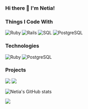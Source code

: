 ### Hi there 👋 I'm Netia!

### Things I Code With

  <img alt="Ruby" src="https://img.shields.io/badge/-Ruby-45b8d8?style=flat-square&logo=ruby&logoColor=white" />
  <img alt="Rails" src="https://img.shields.io/badge/-Rails-8DD6F9?style=flat-square&logo=rails&logoColor=white" /> 
  <img alt="SQL" src="https://img.shields.io/badge/-SQL-46a2f1?style=flat-square&logo=sql&logoColor=white" />
  <img alt="PostgreSQL" src="https://img.shields.io/badge/-SQL-46a2f1?style=flat-square&logo=postgresql&logoColor=white" />
  
 

### Technologies

![Ruby](https://img.shields.io/badge/-Ruby-000?&logo=Ruby&logoColor=F90)
![PostgreSQL](https://img.shields.io/badge/-postgresql-000?&logo=postgresql)

### Projects

[![](https://img.shields.io/badge/-🧬%20Enigma-000)](https://github.com/netia1128/Enigma)
[![](https://img.shields.io/badge/-🦠%Battleship-000)](https://github.com/netia1128/battleship)

![Netia's GitHub stats](https://github-readme-stats.vercel.app/api?username=netia1128&show_icons=true&theme=radical)

<a href="https://github.com/neti1128">
  <img align="center" src="https://github-readme-stats.anuraghazra1.vercel.app/api/top-langs/?username=NETIA1128&layout=compact&theme=radical" />
</a>
<!--
**netia1128/netia1128** is a ✨ _special_ ✨ repository because its `README.md` (this file) appears on your GitHub profile.

Here are some ideas to get you started:

- 🔭 I’m currently working on ...
- 🌱 I’m currently learning ...
- 👯 I’m looking to collaborate on ...
- 🤔 I’m looking for help with ...
- 💬 Ask me about ...
- 📫 How to reach me: ...
- 😄 Pronouns: ...
- ⚡ Fun fact: ...
-->
